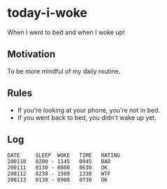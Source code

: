 # today-i-woke
When I went to bed and when I woke up!

## Motivation

To be more mindful of my daily routine.

## Rules

- If you're looking at your phone, you're not in bed.
- If you went back to bed, you didn't wake up yet.

## Log

```when-i-woke
DATE     SLEEP  WOKE   TIME   RATING
200110   0200 - 1145   0945   BAD
200111   0130 - 0800   0630   OK
200112   0230 - 1500   1330   WTF
200113   0130 - 0900   0730   OK
```
